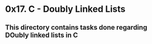 # 0x17. C - Doubly Linked Lists

## This directory contains tasks done regarding DOubly linked lists in C
